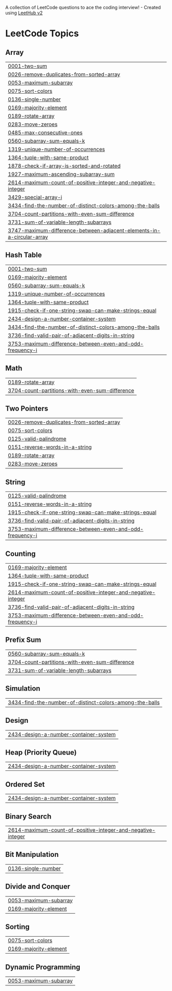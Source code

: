 A collection of LeetCode questions to ace the coding interview! - Created using [LeetHub v2](https://github.com/arunbhardwaj/LeetHub-2.0)
<!---LeetCode Topics Start-->
# LeetCode Topics
## Array
|  |
| ------- |
| [0001-two-sum](https://github.com/mohinikumari9818/Leetcode/tree/master/0001-two-sum) |
| [0026-remove-duplicates-from-sorted-array](https://github.com/mohinikumari9818/Leetcode/tree/master/0026-remove-duplicates-from-sorted-array) |
| [0053-maximum-subarray](https://github.com/mohinikumari9818/Leetcode/tree/master/0053-maximum-subarray) |
| [0075-sort-colors](https://github.com/mohinikumari9818/Leetcode/tree/master/0075-sort-colors) |
| [0136-single-number](https://github.com/mohinikumari9818/Leetcode/tree/master/0136-single-number) |
| [0169-majority-element](https://github.com/mohinikumari9818/Leetcode/tree/master/0169-majority-element) |
| [0189-rotate-array](https://github.com/mohinikumari9818/Leetcode/tree/master/0189-rotate-array) |
| [0283-move-zeroes](https://github.com/mohinikumari9818/Leetcode/tree/master/0283-move-zeroes) |
| [0485-max-consecutive-ones](https://github.com/mohinikumari9818/Leetcode/tree/master/0485-max-consecutive-ones) |
| [0560-subarray-sum-equals-k](https://github.com/mohinikumari9818/Leetcode/tree/master/0560-subarray-sum-equals-k) |
| [1319-unique-number-of-occurrences](https://github.com/mohinikumari9818/Leetcode/tree/master/1319-unique-number-of-occurrences) |
| [1364-tuple-with-same-product](https://github.com/mohinikumari9818/Leetcode/tree/master/1364-tuple-with-same-product) |
| [1878-check-if-array-is-sorted-and-rotated](https://github.com/mohinikumari9818/Leetcode/tree/master/1878-check-if-array-is-sorted-and-rotated) |
| [1927-maximum-ascending-subarray-sum](https://github.com/mohinikumari9818/Leetcode/tree/master/1927-maximum-ascending-subarray-sum) |
| [2614-maximum-count-of-positive-integer-and-negative-integer](https://github.com/mohinikumari9818/Leetcode/tree/master/2614-maximum-count-of-positive-integer-and-negative-integer) |
| [3429-special-array-i](https://github.com/mohinikumari9818/Leetcode/tree/master/3429-special-array-i) |
| [3434-find-the-number-of-distinct-colors-among-the-balls](https://github.com/mohinikumari9818/Leetcode/tree/master/3434-find-the-number-of-distinct-colors-among-the-balls) |
| [3704-count-partitions-with-even-sum-difference](https://github.com/mohinikumari9818/Leetcode/tree/master/3704-count-partitions-with-even-sum-difference) |
| [3731-sum-of-variable-length-subarrays](https://github.com/mohinikumari9818/Leetcode/tree/master/3731-sum-of-variable-length-subarrays) |
| [3747-maximum-difference-between-adjacent-elements-in-a-circular-array](https://github.com/mohinikumari9818/Leetcode/tree/master/3747-maximum-difference-between-adjacent-elements-in-a-circular-array) |
## Hash Table
|  |
| ------- |
| [0001-two-sum](https://github.com/mohinikumari9818/Leetcode/tree/master/0001-two-sum) |
| [0169-majority-element](https://github.com/mohinikumari9818/Leetcode/tree/master/0169-majority-element) |
| [0560-subarray-sum-equals-k](https://github.com/mohinikumari9818/Leetcode/tree/master/0560-subarray-sum-equals-k) |
| [1319-unique-number-of-occurrences](https://github.com/mohinikumari9818/Leetcode/tree/master/1319-unique-number-of-occurrences) |
| [1364-tuple-with-same-product](https://github.com/mohinikumari9818/Leetcode/tree/master/1364-tuple-with-same-product) |
| [1915-check-if-one-string-swap-can-make-strings-equal](https://github.com/mohinikumari9818/Leetcode/tree/master/1915-check-if-one-string-swap-can-make-strings-equal) |
| [2434-design-a-number-container-system](https://github.com/mohinikumari9818/Leetcode/tree/master/2434-design-a-number-container-system) |
| [3434-find-the-number-of-distinct-colors-among-the-balls](https://github.com/mohinikumari9818/Leetcode/tree/master/3434-find-the-number-of-distinct-colors-among-the-balls) |
| [3736-find-valid-pair-of-adjacent-digits-in-string](https://github.com/mohinikumari9818/Leetcode/tree/master/3736-find-valid-pair-of-adjacent-digits-in-string) |
| [3753-maximum-difference-between-even-and-odd-frequency-i](https://github.com/mohinikumari9818/Leetcode/tree/master/3753-maximum-difference-between-even-and-odd-frequency-i) |
## Math
|  |
| ------- |
| [0189-rotate-array](https://github.com/mohinikumari9818/Leetcode/tree/master/0189-rotate-array) |
| [3704-count-partitions-with-even-sum-difference](https://github.com/mohinikumari9818/Leetcode/tree/master/3704-count-partitions-with-even-sum-difference) |
## Two Pointers
|  |
| ------- |
| [0026-remove-duplicates-from-sorted-array](https://github.com/mohinikumari9818/Leetcode/tree/master/0026-remove-duplicates-from-sorted-array) |
| [0075-sort-colors](https://github.com/mohinikumari9818/Leetcode/tree/master/0075-sort-colors) |
| [0125-valid-palindrome](https://github.com/mohinikumari9818/Leetcode/tree/master/0125-valid-palindrome) |
| [0151-reverse-words-in-a-string](https://github.com/mohinikumari9818/Leetcode/tree/master/0151-reverse-words-in-a-string) |
| [0189-rotate-array](https://github.com/mohinikumari9818/Leetcode/tree/master/0189-rotate-array) |
| [0283-move-zeroes](https://github.com/mohinikumari9818/Leetcode/tree/master/0283-move-zeroes) |
## String
|  |
| ------- |
| [0125-valid-palindrome](https://github.com/mohinikumari9818/Leetcode/tree/master/0125-valid-palindrome) |
| [0151-reverse-words-in-a-string](https://github.com/mohinikumari9818/Leetcode/tree/master/0151-reverse-words-in-a-string) |
| [1915-check-if-one-string-swap-can-make-strings-equal](https://github.com/mohinikumari9818/Leetcode/tree/master/1915-check-if-one-string-swap-can-make-strings-equal) |
| [3736-find-valid-pair-of-adjacent-digits-in-string](https://github.com/mohinikumari9818/Leetcode/tree/master/3736-find-valid-pair-of-adjacent-digits-in-string) |
| [3753-maximum-difference-between-even-and-odd-frequency-i](https://github.com/mohinikumari9818/Leetcode/tree/master/3753-maximum-difference-between-even-and-odd-frequency-i) |
## Counting
|  |
| ------- |
| [0169-majority-element](https://github.com/mohinikumari9818/Leetcode/tree/master/0169-majority-element) |
| [1364-tuple-with-same-product](https://github.com/mohinikumari9818/Leetcode/tree/master/1364-tuple-with-same-product) |
| [1915-check-if-one-string-swap-can-make-strings-equal](https://github.com/mohinikumari9818/Leetcode/tree/master/1915-check-if-one-string-swap-can-make-strings-equal) |
| [2614-maximum-count-of-positive-integer-and-negative-integer](https://github.com/mohinikumari9818/Leetcode/tree/master/2614-maximum-count-of-positive-integer-and-negative-integer) |
| [3736-find-valid-pair-of-adjacent-digits-in-string](https://github.com/mohinikumari9818/Leetcode/tree/master/3736-find-valid-pair-of-adjacent-digits-in-string) |
| [3753-maximum-difference-between-even-and-odd-frequency-i](https://github.com/mohinikumari9818/Leetcode/tree/master/3753-maximum-difference-between-even-and-odd-frequency-i) |
## Prefix Sum
|  |
| ------- |
| [0560-subarray-sum-equals-k](https://github.com/mohinikumari9818/Leetcode/tree/master/0560-subarray-sum-equals-k) |
| [3704-count-partitions-with-even-sum-difference](https://github.com/mohinikumari9818/Leetcode/tree/master/3704-count-partitions-with-even-sum-difference) |
| [3731-sum-of-variable-length-subarrays](https://github.com/mohinikumari9818/Leetcode/tree/master/3731-sum-of-variable-length-subarrays) |
## Simulation
|  |
| ------- |
| [3434-find-the-number-of-distinct-colors-among-the-balls](https://github.com/mohinikumari9818/Leetcode/tree/master/3434-find-the-number-of-distinct-colors-among-the-balls) |
## Design
|  |
| ------- |
| [2434-design-a-number-container-system](https://github.com/mohinikumari9818/Leetcode/tree/master/2434-design-a-number-container-system) |
## Heap (Priority Queue)
|  |
| ------- |
| [2434-design-a-number-container-system](https://github.com/mohinikumari9818/Leetcode/tree/master/2434-design-a-number-container-system) |
## Ordered Set
|  |
| ------- |
| [2434-design-a-number-container-system](https://github.com/mohinikumari9818/Leetcode/tree/master/2434-design-a-number-container-system) |
## Binary Search
|  |
| ------- |
| [2614-maximum-count-of-positive-integer-and-negative-integer](https://github.com/mohinikumari9818/Leetcode/tree/master/2614-maximum-count-of-positive-integer-and-negative-integer) |
## Bit Manipulation
|  |
| ------- |
| [0136-single-number](https://github.com/mohinikumari9818/Leetcode/tree/master/0136-single-number) |
## Divide and Conquer
|  |
| ------- |
| [0053-maximum-subarray](https://github.com/mohinikumari9818/Leetcode/tree/master/0053-maximum-subarray) |
| [0169-majority-element](https://github.com/mohinikumari9818/Leetcode/tree/master/0169-majority-element) |
## Sorting
|  |
| ------- |
| [0075-sort-colors](https://github.com/mohinikumari9818/Leetcode/tree/master/0075-sort-colors) |
| [0169-majority-element](https://github.com/mohinikumari9818/Leetcode/tree/master/0169-majority-element) |
## Dynamic Programming
|  |
| ------- |
| [0053-maximum-subarray](https://github.com/mohinikumari9818/Leetcode/tree/master/0053-maximum-subarray) |
<!---LeetCode Topics End-->